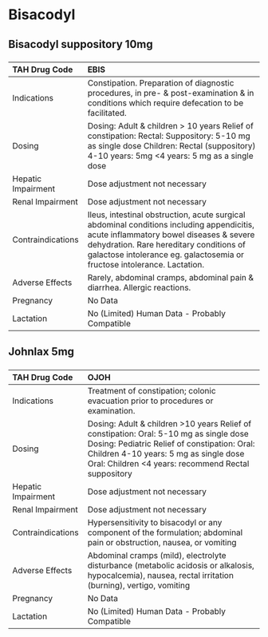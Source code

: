 # Bisacodyl

## Bisacodyl suppository 10mg

##### 

| TAH Drug Code      | EBIS                                                                                                                                                                                                                                                        |
|:-------------------|:------------------------------------------------------------------------------------------------------------------------------------------------------------------------------------------------------------------------------------------------------------|
| Indications        | Constipation. Preparation of diagnostic procedures, in pre- & post-examination & in conditions which require defecation to be facilitated.                                                                                                                  |
| Dosing             | Dosing: Adult & children > 10 years Relief of constipation: Rectal: Suppository: 5-10 mg as single dose Children: Rectal (suppository) 4-10 years: 5mg <4 years: 5 mg as a single dose                                                                      |
| Hepatic Impairment | Dose adjustment not necessary                                                                                                                                                                                                                               |
| Renal Impairment   | Dose adjustment not necessary                                                                                                                                                                                                                               |
| Contraindications  | Ileus, intestinal obstruction, acute surgical abdominal conditions including appendicitis, acute inflammatory bowel diseases & severe dehydration. Rare hereditary conditions of galactose intolerance eg. galactosemia or fructose intolerance. Lactation. |
| Adverse Effects    | Rarely, abdominal cramps, abdominal pain & diarrhea. Allergic reactions.                                                                                                                                                                                    |
| Pregnancy          | No Data                                                                                                                                                                                                                                                     |
| Lactation          | No (Limited) Human Data - Probably Compatible                                                                                                                                                                                                               |

## Johnlax 5mg

##### 

| TAH Drug Code      | OJOH                                                                                                                                                                                                                                   |
|:-------------------|:---------------------------------------------------------------------------------------------------------------------------------------------------------------------------------------------------------------------------------------|
| Indications        | Treatment of constipation; colonic evacuation prior to procedures or examination.                                                                                                                                                      |
| Dosing             | Dosing: Adult & children >10 years Relief of constipation: Oral: 5-10 mg as single dose Dosing: Pediatric Relief of constipation: Oral: Children 4-10 years: 5 mg as single dose Oral: Children <4 years: recommend Rectal suppository |
| Hepatic Impairment | Dose adjustment not necessary                                                                                                                                                                                                          |
| Renal Impairment   | Dose adjustment not necessary                                                                                                                                                                                                          |
| Contraindications  | Hypersensitivity to bisacodyl or any component of the formulation; abdominal pain or obstruction, nausea, or vomiting                                                                                                                  |
| Adverse Effects    | Abdominal cramps (mild), electrolyte disturbance (metabolic acidosis or alkalosis, hypocalcemia), nausea, rectal irritation (burning), vertigo, vomiting                                                                               |
| Pregnancy          | No Data                                                                                                                                                                                                                                |
| Lactation          | No (Limited) Human Data - Probably Compatible                                                                                                                                                                                          |

